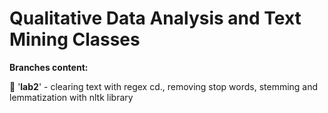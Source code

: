 # Qualitative Data Analysis and Text Mining Classes

**Branches content:**

🔸 '**lab2**' - clearing text with regex cd., removing stop words, stemming and lemmatization with nltk library
